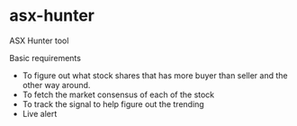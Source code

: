 # asx-hunter
ASX Hunter tool

Basic requirements
- To figure out what stock shares that has more buyer than seller and the other way around.
- To fetch the market consensus of each of the stock
- To track the signal to help figure out the trending
- Live alert

